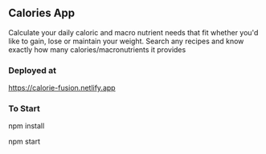 ## Calories App

Calculate your daily caloric and macro nutrient needs that fit whether you'd like to gain, lose or maintain your weight. Search any recipes and know exactly how many calories/macronutrients it provides 


### Deployed at
https://calorie-fusion.netlify.app

### To Start

npm install

npm start

